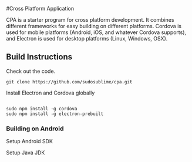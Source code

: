 #Cross Platform Application

CPA is a starter program for cross platform development.  It combines different
frameworks for easy building on different platforms.  Cordova is used for mobile
platforms (Android, iOS, and whatever Cordova supports), and Electron is used
for desktop platforms (Linux, Windows, OSX).

## Build Instructions

Check out the code.

```
git clone https://github.com/sudosublime/cpa.git

```

Install Electron and Cordova globally

```

sudo npm install -g cordova
sudo npm install -g electron-prebuilt

```

### Building on Android

Setup Android SDK

Setup Java JDK




